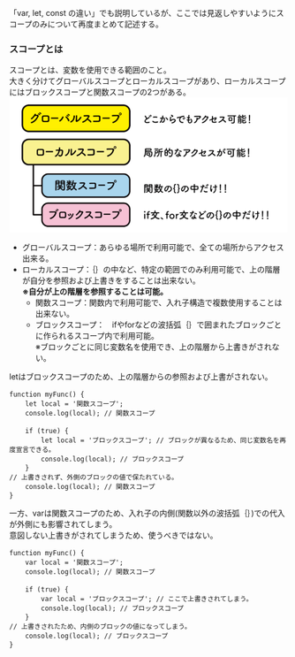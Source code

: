 
「var, let, const の違い」でも説明しているが、ここでは見返しやすいようにスコープのみについて再度まとめて記述する。
### スコープとは
スコープとは、変数を使用できる範囲のこと。  
大きく分けてグローバルスコープとローカルスコープがあり、ローカルスコープにはブロックスコープと関数スコープの2つがある。
![scope](https://github.com/uchas0120/TIL/blob/main/images/scope.png)
- グローバルスコープ：あらゆる場所で利用可能で、全ての場所からアクセス出来る。
- ローカルスコープ：｛｝の中など、特定の範囲でのみ利用可能で、上の階層が自分を参照および上書きをすることは出来ない。  
  **※自分が上の階層を参照することは可能。**
  - 関数スコープ：関数内で利用可能で、入れ子構造で複数使用することは出来ない。
  - ブロックスコープ：　ifやforなどの波括弧｛｝で囲まれたブロックごとに作られるスコープ内で利用可能。  
※ブロックごとに同じ変数名を使用でき、上の階層から上書きがされない。

letはブロックスコープのため、上の階層からの参照および上書がされない。  
```
function myFunc() {
    let local = '関数スコープ';
    console.log(local); // 関数スコープ

    if (true) {
        let local = 'ブロックスコープ'; // ブロックが異なるため、同じ変数名を再度宣言できる。
        console.log(local); // ブロックスコープ
    }
// 上書きされず、外側のブロックの値で保たれている。
    console.log(local); // 関数スコープ
}
```

一方、varは関数スコープのため、入れ子の内側(関数以外の波括弧｛｝)での代入が外側にも影響されてしまう。  
意図しない上書きがされてしまうため、使うべきではない。
```
function myFunc() {
    var local = '関数スコープ';
    console.log(local); // 関数スコープ

    if (true) {
        var local = 'ブロックスコープ'; // ここで上書きされてしまう。
        console.log(local); // ブロックスコープ
    }
// 上書きされたため、内側のブロックの値になってしまう。
    console.log(local); // ブロックスコープ
}
```
